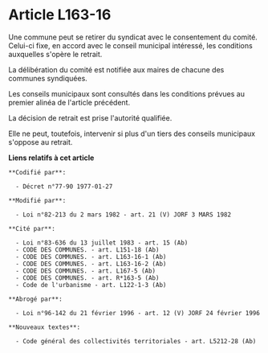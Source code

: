 # Article L163-16

Une commune peut se retirer du syndicat avec le consentement du comité. Celui-ci fixe, en accord avec le conseil municipal
intéressé, les conditions auxquelles s'opère le retrait.

La délibération du comité est notifiée aux maires de chacune des communes syndiquées.

Les conseils municipaux sont consultés dans les conditions prévues au premier alinéa de l'article précédent.

La décision de retrait est prise l'autorité qualifiée.

Elle ne peut, toutefois, intervenir si plus d'un tiers des conseils municipaux s'oppose au retrait.

**Liens relatifs à cet article**

	**Codifié par**:

	  - Décret n°77-90 1977-01-27

	**Modifié par**:

	  - Loi n°82-213 du 2 mars 1982 - art. 21 (V) JORF 3 MARS 1982

	**Cité par**:

	  - Loi n°83-636 du 13 juillet 1983 - art. 15 (Ab)
	  - CODE DES COMMUNES. - art. L151-18 (Ab)
	  - CODE DES COMMUNES. - art. L163-16-1 (Ab)
	  - CODE DES COMMUNES. - art. L163-16-2 (Ab)
	  - CODE DES COMMUNES. - art. L167-5 (Ab)
	  - CODE DES COMMUNES. - art. R*163-5 (Ab)
	  - Code de l'urbanisme - art. L122-1-3 (Ab)

	**Abrogé par**:

	  - Loi n°96-142 du 21 février 1996 - art. 12 (V) JORF 24 février 1996

	**Nouveaux textes**:

	  - Code général des collectivités territoriales - art. L5212-28 (Ab)
